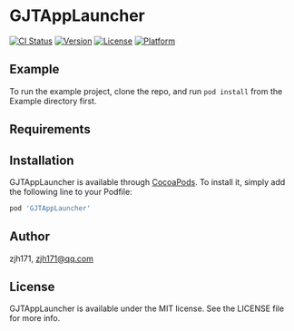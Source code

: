 # GJTAppLauncher

[![CI Status](https://img.shields.io/travis/zjh171/GJTAppLauncher.svg?style=flat)](https://travis-ci.org/zjh171/GJTAppLauncher)
[![Version](https://img.shields.io/cocoapods/v/GJTAppLauncher.svg?style=flat)](https://cocoapods.org/pods/GJTAppLauncher)
[![License](https://img.shields.io/cocoapods/l/GJTAppLauncher.svg?style=flat)](https://cocoapods.org/pods/GJTAppLauncher)
[![Platform](https://img.shields.io/cocoapods/p/GJTAppLauncher.svg?style=flat)](https://cocoapods.org/pods/GJTAppLauncher)

## Example

To run the example project, clone the repo, and run `pod install` from the Example directory first.

## Requirements

## Installation

GJTAppLauncher is available through [CocoaPods](https://cocoapods.org). To install
it, simply add the following line to your Podfile:

```ruby
pod 'GJTAppLauncher'
```

## Author

zjh171, zjh171@qq.com

## License

GJTAppLauncher is available under the MIT license. See the LICENSE file for more info.
